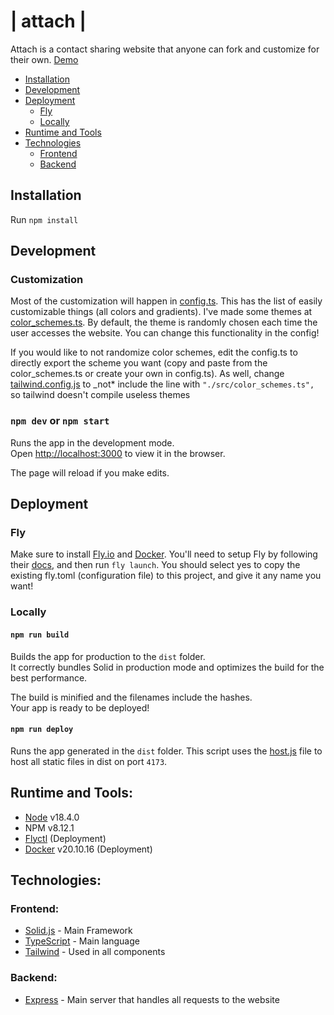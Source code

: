 # | attach |

Attach is a contact sharing website that anyone can fork and customize for their own. [Demo](https://attach.fly.dev)

-   [Installation](#installation)
-   [Development](#development)
-   [Deployment](#deployment)
    -   [Fly](#fly)
    -   [Locally](#locally)
-   [Runtime and Tools](#runtime-and-tools)
-   [Technologies](#technologies)
    -   [Frontend](#frontend)
    -   [Backend](#backend)

## Installation

Run `npm install`

## Development

### Customization

Most of the customization will happen in [config.ts](./src/config.ts). This has the list of easily customizable things (all colors and gradients). I've made some themes at [color_schemes.ts](./src/color_schemes.ts). By default, the theme is randomly chosen each time the user accesses the website. You can change this functionality in the config!

If you would like to not randomize color schemes, edit the config.ts to directly export the scheme you want (copy and paste from the color_schemes.ts or create your own in config.ts). As well, change [tailwind.config.js](./tailwind.config.js) to \_not\* include the line with `"./src/color_schemes.ts",` so tailwind doesn't compile useless themes

### `npm dev` or `npm start`

Runs the app in the development mode.<br>
Open [http://localhost:3000](http://localhost:3000) to view it in the browser.

The page will reload if you make edits.<br>

## Deployment

### Fly

Make sure to install [Fly.io](https://fly.io) and [Docker](https://www.docker.com/). You'll need to setup Fly by following their [docs](https://fly.io/docs/speedrun/), and then run `fly launch`. You should select yes to copy the existing fly.toml (configuration file) to this project, and give it any name you want!

### Locally

#### `npm run build`

Builds the app for production to the `dist` folder.<br>
It correctly bundles Solid in production mode and optimizes the build for the best performance.

The build is minified and the filenames include the hashes.<br>
Your app is ready to be deployed!

#### `npm run deploy`

Runs the app generated in the `dist` folder. This script uses the [host.js](./host.js) file to host all static files in dist on port `4173`.

## Runtime and Tools:

-   [Node](https://nodejs.org/en/) v18.4.0
-   NPM v8.12.1
-   [Flyctl](https://fly.io/) (Deployment)
-   [Docker](https://www.docker.com/) v20.10.16 (Deployment)

## Technologies:

### Frontend:

-   [Solid.js](https://solidjs.com) - Main Framework
-   [TypeScript](https://www.typescriptlang.org/docs/) - Main language
-   [Tailwind](https://tailwindcss.com/) - Used in all components

### Backend:

-   [Express](https://expressjs.com/) - Main server that handles all requests to the website
